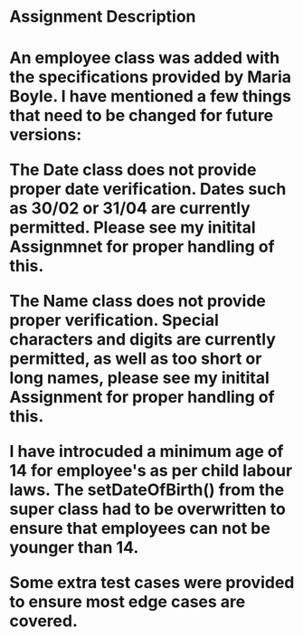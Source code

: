 <h1> Assignment Description <h1>

An employee class was added with the specifications provided by Maria Boyle.
I have mentioned a few things that need to be changed for future versions:

The Date class does not provide proper date verification. Dates such as 30/02 or 31/04
are currently permitted. Please see my initital Assignmnet for proper handling of
this.

The Name class does not provide proper verification. Special characters and digits are 
currently permitted, as well as too short or long names, please see my initital Assignment
for proper handling of this.

I have introcuded a minimum age of 14 for employee's as per child labour laws. The setDateOfBirth()
from the super class had to be overwritten to ensure that employees can not be younger than 14.

Some extra test cases were provided to ensure most edge cases are covered. 




